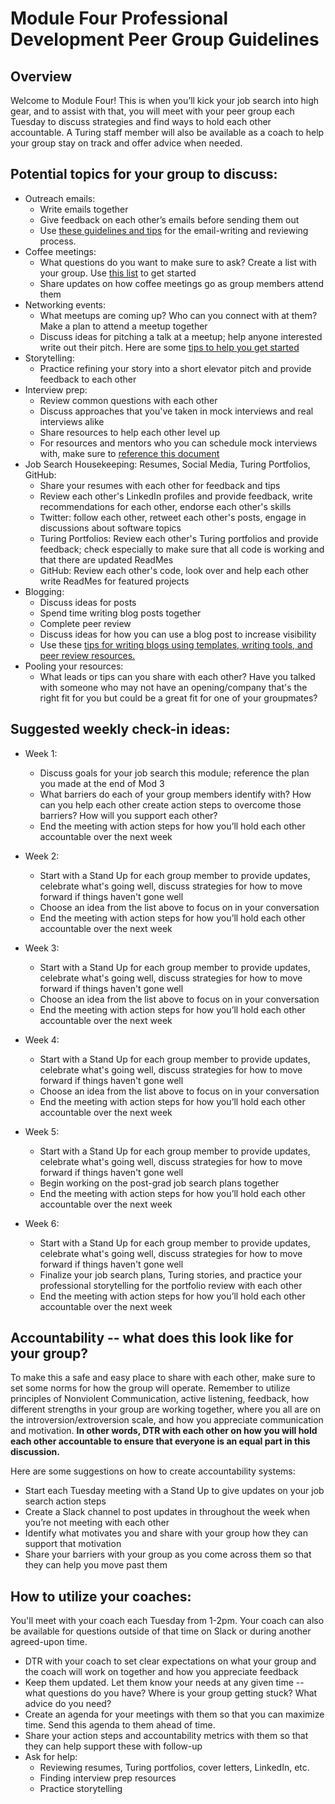 # Module Four Professional Development Peer Group Guidelines

## Overview
Welcome to Module Four! This is when you’ll kick your job search into high gear, and to assist with that, you will meet with your peer group each Tuesday to discuss strategies and find ways to hold each other accountable. A Turing staff member will also be available as a coach to help your group stay on track and offer advice when needed. 

## Potential topics for your group to discuss:
* Outreach emails: 
   * Write emails together 
   * Give feedback on each other’s emails before sending them out
   * Use [these guidelines and tips](https://github.com/turingschool/career-development-curriculum/blob/master/module_four/cold_outreach_guidelines.md) for the email-writing and reviewing process. 
* Coffee meetings: 
   * What questions do you want to make sure to ask? Create a list with your group. Use [this list](https://github.com/turingschool/career-development-curriculum/blob/master/module_four/research_conversation_questions.md) to get started
   * Share updates on how coffee meetings go as group members attend them
* Networking events: 
   * What meetups are coming up? Who can you connect with at them? Make a plan to attend a meetup together
   * Discuss ideas for pitching a talk at a meetup; help anyone interested write out their pitch. Here are some [tips to help you get started](https://github.com/turingschool/career-development-curriculum/blob/master/module_four/meetup_involvement_guidelines.md)
* Storytelling: 
   * Practice refining your story into a short elevator pitch and provide feedback to each other 
* Interview prep: 
    * Review common questions with each other
    * Discuss approaches that you've taken in mock interviews and real interviews alike
    * Share resources to help each other level up
    * For resources and mentors who you can schedule mock interviews with, make sure to [reference this document](https://github.com/turingschool/career-development-curriculum/blob/master/module_three/technical_interview_prep_resources.md)
* Job Search Housekeeping: Resumes, Social Media, Turing Portfolios, GitHub:
    * Share your resumes with each other for feedback and tips
    * Review each other's LinkedIn profiles and provide feedback, write recommendations for each other, endorse each other's skills
    * Twitter: follow each other, retweet each other's posts, engage in discussions about software topics
    * Turing Portfolios: Review each other's Turing portfolios and provide feedback; check especially to make sure that all code is working and that there are updated ReadMes
    * GitHub: Review each other's code, look over and help each other write ReadMes for featured projects
* Blogging: 
    * Discuss ideas for posts
    * Spend time writing blog posts together
    * Complete peer review
    * Discuss ideas for how you can use a blog post to increase visibility
    * Use these [tips for writing blogs using templates, writing tools, and peer review resources.](https://github.com/turingschool/career-development-curriculum/blob/master/module_four/blogging_tips.md) 
* Pooling your resources: 
    * What leads or tips can you share with each other? Have you talked with someone who may not have an opening/company that's the right fit for you but could be a great fit for one of your groupmates?

## Suggested weekly check-in ideas:
* Week 1: 
    * Discuss goals for your job search this module; reference the plan you made at the end of Mod 3
    * What barriers do each of your group members identify with? How can you help each other create action steps to overcome those barriers? How will you support each other? 
    * End the meeting with action steps for how you’ll hold each other accountable over the next week

* Week 2:
    * Start with a Stand Up for each group member to provide updates, celebrate what's going well, discuss strategies for how to move forward if things haven't gone well
    * Choose an idea from the list above to focus on in your conversation
    * End the meeting with action steps for how you’ll hold each other accountable over the next week

* Week 3:
    * Start with a Stand Up for each group member to provide updates, celebrate what's going well, discuss strategies for how to move forward if things haven't gone well
    * Choose an idea from the list above to focus on in your conversation
    * End the meeting with action steps for how you’ll hold each other accountable over the next week

* Week 4: 
    * Start with a Stand Up for each group member to provide updates, celebrate what's going well, discuss strategies for how to move forward if things haven't gone well
    * Choose an idea from the list above to focus on in your conversation
    * End the meeting with action steps for how you’ll hold each other accountable over the next week

* Week 5:
  * Start with a Stand Up for each group member to provide updates, celebrate what's going well, discuss strategies for how to move forward if things haven't gone well
  * Begin working on the post-grad job search plans together
  * End the meeting with action steps for how you’ll hold each other accountable over the next week

* Week 6:
   * Start with a Stand Up for each group member to provide updates, celebrate what's going well, discuss strategies for how to move forward if things haven't gone well
  * Finalize your job search plans, Turing stories, and practice your professional storytelling for the portfolio review with each other
  * End the meeting with action steps for how you’ll hold each other accountable over the next week

## Accountability -- what does this look like for your group? 
To make this a safe and easy place to share with each other, make sure to set some norms for how the group will operate. Remember to utilize principles of Nonviolent Communication, active listening, feedback, how different strengths in your group are working together, where you all are on the introversion/extroversion scale, and how you appreciate communication and motivation. **In other words, DTR with each other on how you will hold each other accountable to ensure that everyone is an equal part in this discussion.**

Here are some suggestions on how to create accountability systems:
* Start each Tuesday meeting with a Stand Up to give updates on your job search action steps
* Create a Slack channel to post updates in throughout the week when you’re not meeting with each other
* Identify what motivates you and share with your group how they can support that motivation
* Share your barriers with your group as you come across them so that they can help you move past them

## How to utilize your coaches:
You'll meet with your coach each Tuesday from 1-2pm. Your coach can also be available for questions outside of that time on Slack or during another agreed-upon time. 
* DTR with your coach to set clear expectations on what your group and the coach will work on together and how you appreciate feedback
* Keep them updated. Let them know your needs at any given time -- what questions do you have? Where is your group getting stuck? What advice do you need?
* Create an agenda for your meetings with them so that you can maximize time. Send this agenda to them ahead of time.
* Share your action steps and accountability metrics with them so that they can help support these with follow-up
* Ask for help:
    * Reviewing resumes, Turing portfolios, cover letters, LinkedIn, etc.
    * Finding interview prep resources
    * Practice storytelling
